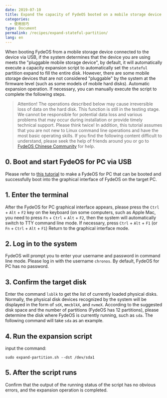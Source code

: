 ```yaml
---
date: 2019-07-10
title: Expand the capacity of FydeOS booted on a mobile storage device
categories:
  - 使用技巧
type: Document
permalink: /recipes/expand-stateful-partition/
lang: en
---
```



When booting FydeOS from a mobile storage device connected to the device via USB, if the system determines that the device you are using meets the "pluggable mobile storage device", by default, it will automatically execute a capacity expansion script to automatically set the `stateful` partition expand to fill the entire disk. However, there are some mobile storage devices that are not considered "pluggable" by the system at the firmware level (such as some models of mobile hard disks). Automatic expansion operation. If necessary, you can manually execute the script to complete the following steps.


> Attention! The operations described below may cause irreversible loss of data on the hard disk. This function is still in the testing stage. We cannot be responsible for potential data loss and various problems that may occur during installation or provide timely technical support. Please think twice! In addition, this tutorial assumes that you are not new to Linux command line operations and have the most basic operating skills. If you find the following content difficult to understand, please seek the help of friends around you or go to [FydeOS Chinese Community](https://community.fydeos.com/) for help.


## 0. Boot and start FydeOS for PC via USB

Please refer to [this tutorial](https://fydeos.com/instructions-pc/) to make a FydeOS for PC that can be booted and successfully boot into the graphical interface of FydeOS on the target PC.

## 1. Enter the terminal

After the FydeOS for PC graphical interface appears, please press the `Ctrl` + `Alt` + `F2` key on the keyboard (on some computers, such as Apple Mac, you need to press `Fn` + `Ctrl` + `Alt` + `F2`, then the system will automatically switch to TTY command line mode. If necessary, press `Ctrl` + `Alt` + `F1` (or `Fn` + `Ctrl` + `Alt` + `F1`) Return to the graphical interface mode.

## 2. Log in to the system

FydeOS will prompt you to enter your username and password in command line mode. Please log in with the username `chronos`. By default, FydeOS for PC has no password.

## 3. Confirm the target disk

Enter the command `lsblk` to get the list of currently loaded physical disks. Normally, the physical disk devices recognized by the system will be displayed in the form of `sdX`, `mmcblkX`, and `nvmeX`. According to the suggested disk space and the number of partitions (FydeOS has 12 partitions), please determine the disk where FydeOS is currently running, such as `sda`. The following command will take `sda` as an example.

## 4. Run the expansion script

input the command:

```
sudo expand-partition.sh --dst /dev/sda1
```

## 5. After the script runs

Confirm that the output of the running status of the script has no obvious errors, and the expansion operation is completed.
